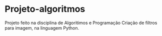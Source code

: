 # Projeto-algoritmos
 Projeto feito na disciplina de Algoritimos e Programação
Criação de filtros para imagem, na linguagem Python.
